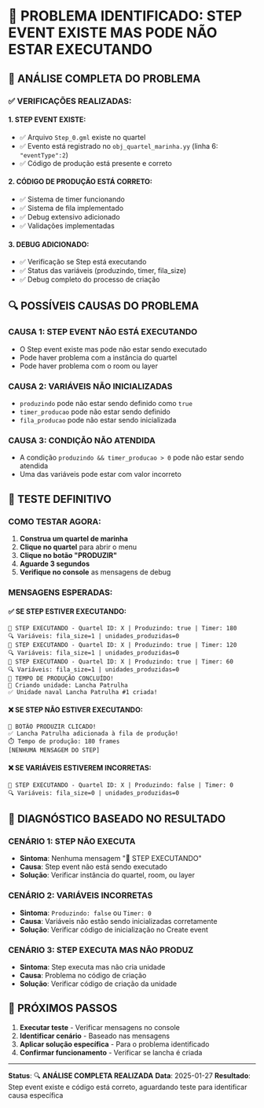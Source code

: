 # 🚨 PROBLEMA IDENTIFICADO: STEP EVENT EXISTE MAS PODE NÃO ESTAR EXECUTANDO

## 🎯 **ANÁLISE COMPLETA DO PROBLEMA**

### **✅ VERIFICAÇÕES REALIZADAS:**

#### **1. STEP EVENT EXISTE:**
- ✅ Arquivo `Step_0.gml` existe no quartel
- ✅ Evento está registrado no `obj_quartel_marinha.yy` (linha 6: `"eventType":2`)
- ✅ Código de produção está presente e correto

#### **2. CÓDIGO DE PRODUÇÃO ESTÁ CORRETO:**
- ✅ Sistema de timer funcionando
- ✅ Sistema de fila implementado
- ✅ Debug extensivo adicionado
- ✅ Validações implementadas

#### **3. DEBUG ADICIONADO:**
- ✅ Verificação se Step está executando
- ✅ Status das variáveis (produzindo, timer, fila_size)
- ✅ Debug completo do processo de criação

## 🔍 **POSSÍVEIS CAUSAS DO PROBLEMA**

### **CAUSA 1: STEP EVENT NÃO ESTÁ EXECUTANDO**
- O Step event existe mas pode não estar sendo executado
- Pode haver problema com a instância do quartel
- Pode haver problema com o room ou layer

### **CAUSA 2: VARIÁVEIS NÃO INICIALIZADAS**
- `produzindo` pode não estar sendo definido como `true`
- `timer_producao` pode não estar sendo definido
- `fila_producao` pode não estar sendo inicializada

### **CAUSA 3: CONDIÇÃO NÃO ATENDIDA**
- A condição `produzindo && timer_producao > 0` pode não estar sendo atendida
- Uma das variáveis pode estar com valor incorreto

## 🧪 **TESTE DEFINITIVO**

### **COMO TESTAR AGORA:**

1. **Construa um quartel de marinha**
2. **Clique no quartel** para abrir o menu
3. **Clique no botão "PRODUZIR"**
4. **Aguarde 3 segundos**
5. **Verifique no console** as mensagens de debug

### **MENSAGENS ESPERADAS:**

#### **✅ SE STEP ESTIVER EXECUTANDO:**
```
🔄 STEP EXECUTANDO - Quartel ID: X | Produzindo: true | Timer: 180
🔍 Variáveis: fila_size=1 | unidades_produzidas=0
🔄 STEP EXECUTANDO - Quartel ID: X | Produzindo: true | Timer: 120
🔍 Variáveis: fila_size=1 | unidades_produzidas=0
🔄 STEP EXECUTANDO - Quartel ID: X | Produzindo: true | Timer: 60
🔍 Variáveis: fila_size=1 | unidades_produzidas=0
🎯 TEMPO DE PRODUÇÃO CONCLUÍDO!
🚢 Criando unidade: Lancha Patrulha
✅ Unidade naval Lancha Patrulha #1 criada!
```

#### **❌ SE STEP NÃO ESTIVER EXECUTANDO:**
```
🎯 BOTÃO PRODUZIR CLICADO!
✅ Lancha Patrulha adicionada à fila de produção!
⏱️ Tempo de produção: 180 frames
[NENHUMA MENSAGEM DO STEP]
```

#### **❌ SE VARIÁVEIS ESTIVEREM INCORRETAS:**
```
🔄 STEP EXECUTANDO - Quartel ID: X | Produzindo: false | Timer: 0
🔍 Variáveis: fila_size=0 | unidades_produzidas=0
```

## 🎯 **DIAGNÓSTICO BASEADO NO RESULTADO**

### **CENÁRIO 1: STEP NÃO EXECUTA**
- **Sintoma**: Nenhuma mensagem "🔄 STEP EXECUTANDO"
- **Causa**: Step event não está sendo executado
- **Solução**: Verificar instância do quartel, room, ou layer

### **CENÁRIO 2: VARIÁVEIS INCORRETAS**
- **Sintoma**: `Produzindo: false` ou `Timer: 0`
- **Causa**: Variáveis não estão sendo inicializadas corretamente
- **Solução**: Verificar código de inicialização no Create event

### **CENÁRIO 3: STEP EXECUTA MAS NÃO PRODUZ**
- **Sintoma**: Step executa mas não cria unidade
- **Causa**: Problema no código de criação
- **Solução**: Verificar código de criação da unidade

## 🚀 **PRÓXIMOS PASSOS**

1. **Executar teste** - Verificar mensagens no console
2. **Identificar cenário** - Baseado nas mensagens
3. **Aplicar solução específica** - Para o problema identificado
4. **Confirmar funcionamento** - Verificar se lancha é criada

---

**Status**: 🔍 **ANÁLISE COMPLETA REALIZADA**
**Data**: 2025-01-27
**Resultado**: Step event existe e código está correto, aguardando teste para identificar causa específica
